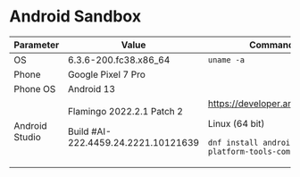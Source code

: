 # Android Sandbox

Parameter | Value | Command
--- | --- | ---
OS | 6.3.6-200.fc38.x86_64 | ``uname -a``
Phone | Google Pixel 7 Pro | 
Phone OS | Android 13
Android Studio | Flamingo 2022.2.1 Patch 2 <p> Build #AI-222.4459.24.2221.10121639| https://developer.android.com <p> Linux (64 bit)<p> ``dnf install android-sdk-platform-tools-common``

